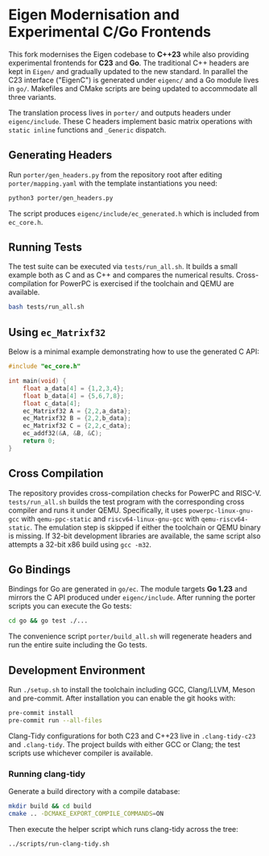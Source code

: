 # Eigen Modernisation and Experimental C/Go Frontends

This fork modernises the Eigen codebase to **C++23** while also providing
experimental frontends for **C23** and **Go**. The traditional C++ headers are
kept in `Eigen/` and gradually updated to the new standard.  In parallel the
C23 interface ("EigenC") is generated under `eigenc/` and a Go module lives in
`go/`. Makefiles and CMake scripts are being updated to accommodate all three
variants.

The translation process lives in `porter/` and outputs headers under
`eigenc/include`.  These C headers implement basic matrix operations with
`static inline` functions and `_Generic` dispatch.

## Generating Headers

Run `porter/gen_headers.py` from the repository root after editing
`porter/mapping.yaml` with the template instantiations you need:

```bash
python3 porter/gen_headers.py
```

The script produces `eigenc/include/ec_generated.h` which is included from
`ec_core.h`.

## Running Tests

The test suite can be executed via `tests/run_all.sh`.  It builds a small example
both as C and as C++ and compares the numerical results.  Cross-compilation for
PowerPC is exercised if the toolchain and QEMU are available.

```bash
bash tests/run_all.sh
```

## Using `ec_Matrixf32`

Below is a minimal example demonstrating how to use the generated C API:

```c
#include "ec_core.h"

int main(void) {
    float a_data[4] = {1,2,3,4};
    float b_data[4] = {5,6,7,8};
    float c_data[4];
    ec_Matrixf32 A = {2,2,a_data};
    ec_Matrixf32 B = {2,2,b_data};
    ec_Matrixf32 C = {2,2,c_data};
    ec_addf32(&A, &B, &C);
    return 0;
}
```

## Cross Compilation

The repository provides cross-compilation checks for PowerPC and RISC-V.
`tests/run_all.sh` builds the test program with the corresponding cross
compiler and runs it under QEMU. Specifically, it uses
`powerpc-linux-gnu-gcc` with `qemu-ppc-static` and
`riscv64-linux-gnu-gcc` with `qemu-riscv64-static`. The emulation step is
skipped if either the toolchain or QEMU binary is missing. If 32-bit
development libraries are available, the same script also attempts a 32-bit x86
build using `gcc -m32`.

## Go Bindings

Bindings for Go are generated in `go/ec`. The module targets **Go 1.23** and
mirrors the C API produced under `eigenc/include`. After running the porter
scripts you can execute the Go tests:

```bash
cd go && go test ./...
```

The convenience script `porter/build_all.sh` will regenerate headers and run the
entire suite including the Go tests.

## Development Environment

Run `./setup.sh` to install the toolchain including GCC, Clang/LLVM, Meson and
pre-commit.  After installation you can enable the git hooks with:

```bash
pre-commit install
pre-commit run --all-files
```

Clang-Tidy configurations for both C23 and C++23 live in `.clang-tidy-c23` and
`.clang-tidy`.  The project builds with either GCC or Clang; the test scripts
use whichever compiler is available.

### Running clang-tidy

Generate a build directory with a compile database:

```bash
mkdir build && cd build
cmake .. -DCMAKE_EXPORT_COMPILE_COMMANDS=ON
```

Then execute the helper script which runs clang-tidy across the tree:

```bash
../scripts/run-clang-tidy.sh
```



